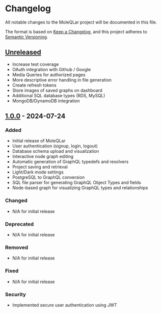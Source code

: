 # Changelog

All notable changes to the MoleQLar project will be documented in this file.

The format is based on [Keep a Changelog](https://keepachangelog.com/en/1.0.0/),
and this project adheres to [Semantic Versioning](https://semver.org/spec/v2.0.0.html).

## [Unreleased]

- Increase test coverage
- OAuth integration with Github / Google
- Media Queries for authorized pages
- More descriptive error handling in file generation
- Create refresh tokens
- Store images of saved graphs on dashboard
- Additional SQL database types (RDS, MySQL)
- MongoDB/DynamoDB integration

## [1.0.0] - 2024-07-24

### Added
- Initial release of MoleQLar
- User authentication (signup, login, logout)
- Database schema upload and visualization
- Interactive node graph editing
- Automatic generation of GraphQL typedefs and resolvers
- Project saving and retrieval
- Light/Dark mode settings
- PostgreSQL to GraphQL conversion
- SQL file parser for generating GraphQL Object Types and fields
- Node-based graph for visualizing GraphQL types and relationships

### Changed
- N/A for initial release

### Deprecated
- N/A for initial release

### Removed
- N/A for initial release

### Fixed
- N/A for initial release

### Security
- Implemented secure user authentication using JWT

[Unreleased]: https://github.com/oslabs-beta/moleQLar/compare/v1.0.0...HEAD
[1.0.0]: https://github.com/oslabs-beta/moleQLar/releases/tag/v1.0.0
